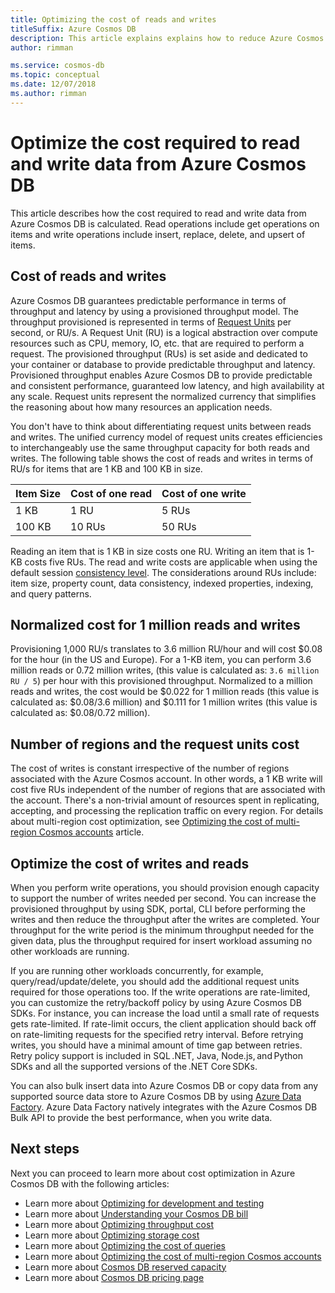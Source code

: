 ```yaml
---
title: Optimizing the cost of reads and writes
titleSuffix: Azure Cosmos DB
description: This article explains explains how to reduce Azure Cosmos DB costs when performing read and write operations on the data.
author: rimman

ms.service: cosmos-db
ms.topic: conceptual
ms.date: 12/07/2018
ms.author: rimman
---
```


# Optimize the cost required to read and write data from Azure Cosmos DB

This article describes how the cost required to read and write data from Azure Cosmos DB is calculated. Read operations include get operations on items and write operations include insert, replace, delete, and upsert of items.  

## Cost of reads and writes

Azure Cosmos DB guarantees predictable performance in terms of throughput and latency by using a provisioned throughput model. The throughput provisioned is represented in terms of [Request Units](request-units.md) per second, or RU/s. A Request Unit (RU) is a logical abstraction over compute resources such as CPU, memory, IO, etc. that are required to perform a request. The provisioned throughput (RUs) is set aside and dedicated to your container or database to provide predictable throughput and latency. Provisioned throughput enables Azure Cosmos DB to provide predictable and consistent performance, guaranteed low latency, and high availability at any scale. Request units represent the normalized currency that simplifies the reasoning about how many resources an application needs. 

You don't have to think about differentiating request units between reads and writes. The unified currency model of request units creates efficiencies to interchangeably use the same throughput capacity for both reads and writes. The following table shows the cost of reads and writes in terms of RU/s for items that are 1 KB and 100 KB in size.

|**Item Size**  |**Cost of one read** |**Cost of one write**|
|---------|---------|---------|
|1 KB |1 RU |5 RUs |
|100 KB |10 RUs |50 RUs |

Reading an item that is 1 KB in size costs one RU. Writing an item that is 1-KB costs five RUs. The read and write costs are applicable when using the default session [consistency level](consistency-levels.md).  The considerations around RUs include: item size, property count, data consistency, indexed properties, indexing, and query patterns.

## Normalized cost for 1 million reads and writes

Provisioning 1,000 RU/s translates to 3.6 million RU/hour and will cost $0.08 for the hour (in the US and Europe). For a 1-KB item, you can perform 3.6 million reads or 0.72 million writes, (this value is calculated as: `3.6 million RU / 5`) per hour with this provisioned throughput. Normalized to a million reads and writes, the cost would be $0.022 for 1 million reads (this value is calculated as: $0.08/3.6 million) and $0.111 for 1 million writes (this value is calculated as: $0.08/0.72 million).

## Number of regions and the request units cost

The cost of writes is constant irrespective of the number of regions associated with the Azure Cosmos account. In other words, a 1 KB write will cost five RUs independent of the number of regions that are associated with the account. There's a non-trivial amount of resources spent in replicating, accepting, and processing the replication traffic on every region. For details about multi-region cost optimization, see [Optimizing the cost of multi-region Cosmos accounts](optimize-cost-regions.md) article.

## Optimize the cost of writes and reads

When you perform write operations, you should provision enough capacity to support the number of  writes needed per second. You can increase the provisioned throughput by using SDK, portal, CLI before performing the writes and then reduce the throughput after the writes are completed. Your throughput for the write period is the minimum throughput needed for the given data, plus the throughput required for insert workload assuming no other workloads are running. 

If you are running other workloads concurrently, for example, query/read/update/delete, you should add the additional request units required for those operations too. If the write operations are rate-limited, you can customize the retry/backoff policy by using Azure Cosmos DB SDKs. For instance, you can increase the load until a small rate of requests gets rate-limited. If rate-limit occurs, the client application should back off on rate-limiting requests for the specified retry interval. Before retrying writes, you should have a minimal amount of time gap between retries. Retry policy support is included in SQL .NET, Java, Node.js, and Python SDKs and all the supported versions of the .NET Core SDKs. 

You can also bulk insert data into Azure Cosmos DB or copy data from any supported source data store to Azure Cosmos DB by using [Azure Data Factory](https://docs.microsoft.com/en-us/azure/data-factory/connector-azure-cosmos-db). Azure Data Factory natively integrates with the Azure Cosmos DB Bulk API to provide the best performance, when you write data.

## Next steps

Next you can proceed to learn more about cost optimization in Azure Cosmos DB with the following articles:

* Learn more about [Optimizing for development and testing](optimize-dev-test.md)
* Learn more about [Understanding your Cosmos DB bill](understand-your-bill.md)
* Learn more about [Optimizing throughput cost](optimize-cost-throughput.md)
* Learn more about [Optimizing storage cost](optimize-cost-storage.md)
* Learn more about [Optimizing the cost of queries](optimize-cost-queries)
* Learn more about [Optimizing the cost of multi-region Cosmos accounts](optimize-cost-regions.md)
* Learn more about [Cosmos DB reserved capacity](cosmos-db-reserved-capacity.md)
* Learn more about [Cosmos DB pricing page](https://azure.microsoft.com/en-us/pricing/details/cosmos-db/)
